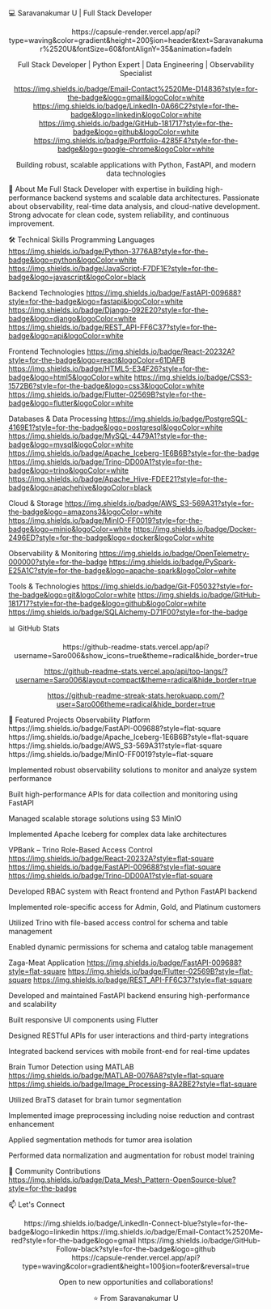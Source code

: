 💻 Saravanakumar U | Full Stack Developer
<div align="center">
https://capsule-render.vercel.app/api?type=waving&color=gradient&height=200&section=header&text=Saravanakumar%2520U&fontSize=60&fontAlignY=35&animation=fadeIn

Full Stack Developer | Python Expert | Data Engineering | Observability Specialist

https://img.shields.io/badge/Email-Contact%2520Me-D14836?style=for-the-badge&logo=gmail&logoColor=white
https://img.shields.io/badge/LinkedIn-0A66C2?style=for-the-badge&logo=linkedin&logoColor=white
https://img.shields.io/badge/GitHub-181717?style=for-the-badge&logo=github&logoColor=white
https://img.shields.io/badge/Portfolio-4285F4?style=for-the-badge&logo=google-chrome&logoColor=white

Building robust, scalable applications with Python, FastAPI, and modern data technologies

</div>
🚀 About Me
Full Stack Developer with expertise in building high-performance backend systems and scalable data architectures. Passionate about observability, real-time data analysis, and cloud-native development. Strong advocate for clean code, system reliability, and continuous improvement.

🛠️ Technical Skills
Programming Languages
https://img.shields.io/badge/Python-3776AB?style=for-the-badge&logo=python&logoColor=white
https://img.shields.io/badge/JavaScript-F7DF1E?style=for-the-badge&logo=javascript&logoColor=black

Backend Technologies
https://img.shields.io/badge/FastAPI-009688?style=for-the-badge&logo=fastapi&logoColor=white
https://img.shields.io/badge/Django-092E20?style=for-the-badge&logo=django&logoColor=white
https://img.shields.io/badge/REST_API-FF6C37?style=for-the-badge&logo=api&logoColor=white

Frontend Technologies
https://img.shields.io/badge/React-20232A?style=for-the-badge&logo=react&logoColor=61DAFB
https://img.shields.io/badge/HTML5-E34F26?style=for-the-badge&logo=html5&logoColor=white
https://img.shields.io/badge/CSS3-1572B6?style=for-the-badge&logo=css3&logoColor=white
https://img.shields.io/badge/Flutter-02569B?style=for-the-badge&logo=flutter&logoColor=white

Databases & Data Processing
https://img.shields.io/badge/PostgreSQL-4169E1?style=for-the-badge&logo=postgresql&logoColor=white
https://img.shields.io/badge/MySQL-4479A1?style=for-the-badge&logo=mysql&logoColor=white
https://img.shields.io/badge/Apache_Iceberg-1E6B6B?style=for-the-badge
https://img.shields.io/badge/Trino-DD00A1?style=for-the-badge&logo=trino&logoColor=white
https://img.shields.io/badge/Apache_Hive-FDEE21?style=for-the-badge&logo=apachehive&logoColor=black

Cloud & Storage
https://img.shields.io/badge/AWS_S3-569A31?style=for-the-badge&logo=amazons3&logoColor=white
https://img.shields.io/badge/MinIO-FF0019?style=for-the-badge&logo=minio&logoColor=white
https://img.shields.io/badge/Docker-2496ED?style=for-the-badge&logo=docker&logoColor=white

Observability & Monitoring
https://img.shields.io/badge/OpenTelemetry-000000?style=for-the-badge
https://img.shields.io/badge/PySpark-E25A1C?style=for-the-badge&logo=apache-spark&logoColor=white

Tools & Technologies
https://img.shields.io/badge/Git-F05032?style=for-the-badge&logo=git&logoColor=white
https://img.shields.io/badge/GitHub-181717?style=for-the-badge&logo=github&logoColor=white
https://img.shields.io/badge/SQLAlchemy-D71F00?style=for-the-badge

📊 GitHub Stats
<div align="center">
https://github-readme-stats.vercel.app/api?username=Saro006&show_icons=true&theme=radical&hide_border=true

https://github-readme-stats.vercel.app/api/top-langs/?username=Saro006&layout=compact&theme=radical&hide_border=true

https://github-readme-streak-stats.herokuapp.com/?user=Saro006theme=radical&hide_border=true

</div>
🎯 Featured Projects
Observability Platform
https://img.shields.io/badge/FastAPI-009688?style=flat-square
https://img.shields.io/badge/Apache_Iceberg-1E6B6B?style=flat-square
https://img.shields.io/badge/AWS_S3-569A31?style=flat-square
https://img.shields.io/badge/MinIO-FF0019?style=flat-square

Implemented robust observability solutions to monitor and analyze system performance

Built high-performance APIs for data collection and monitoring using FastAPI

Managed scalable storage solutions using S3 MinIO

Implemented Apache Iceberg for complex data lake architectures

VPBank – Trino Role-Based Access Control
https://img.shields.io/badge/React-20232A?style=flat-square
https://img.shields.io/badge/FastAPI-009688?style=flat-square
https://img.shields.io/badge/Trino-DD00A1?style=flat-square

Developed RBAC system with React frontend and Python FastAPI backend

Implemented role-specific access for Admin, Gold, and Platinum customers

Utilized Trino with file-based access control for schema and table management

Enabled dynamic permissions for schema and catalog table management

Zaga-Meat Application
https://img.shields.io/badge/FastAPI-009688?style=flat-square
https://img.shields.io/badge/Flutter-02569B?style=flat-square
https://img.shields.io/badge/REST_API-FF6C37?style=flat-square

Developed and maintained FastAPI backend ensuring high-performance and scalability

Built responsive UI components using Flutter

Designed RESTful APIs for user interactions and third-party integrations

Integrated backend services with mobile front-end for real-time updates

Brain Tumor Detection using MATLAB
https://img.shields.io/badge/MATLAB-0076A8?style=flat-square
https://img.shields.io/badge/Image_Processing-8A2BE2?style=flat-square

Utilized BraTS dataset for brain tumor segmentation

Implemented image preprocessing including noise reduction and contrast enhancement

Applied segmentation methods for tumor area isolation

Performed data normalization and augmentation for robust model training

🌟 Community Contributions
https://img.shields.io/badge/Data_Mesh_Pattern-OpenSource-blue?style=for-the-badge

📫 Let's Connect
<div align="center">
https://img.shields.io/badge/LinkedIn-Connect-blue?style=for-the-badge&logo=linkedin
https://img.shields.io/badge/Email-Contact%2520Me-red?style=for-the-badge&logo=gmail
https://img.shields.io/badge/GitHub-Follow-black?style=for-the-badge&logo=github

</div>
<div align="center">
https://capsule-render.vercel.app/api?type=waving&color=gradient&height=100&section=footer&reversal=true

Open to new opportunities and collaborations!

⭐ From Saravanakumar U

</div>

